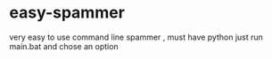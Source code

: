 # easy-spammer
very easy to use command line spammer , must have python
just run main.bat and chose an option 
